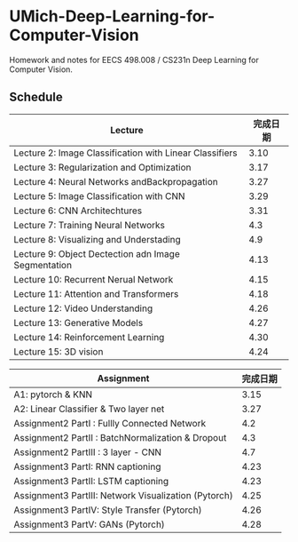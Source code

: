 # UMich-Deep-Learning-for-Computer-Vision

Homework and notes for EECS 498.008 / CS231n Deep Learning for Computer Vision.



## Schedule
| Lecture                                                 | 完成日期 |
| ------------------------------------------------------- | -------- |
| Lecture 2: Image Classification with Linear Classifiers | 3.10     |
| Lecture 3: Regularization and Optimization              | 3.17     |
| Lecture 4: Neural Networks andBackpropagation           | 3.27     |
| Lecture 5: Image Classification with CNN                | 3.29     |
| Lecture 6: CNN Architechtures                           | 3.31     |
| Lecture 7: Training Neural Networks                     | 4.3      |
| Lecture 8: Visualizing and Understading                 | 4.9      |
| Lecture 9: Object Dectection adn Image Segmentation     | 4.13     |
| Lecture 10: Recurrent Nerual Network                    | 4.15     |
| Lecture 11: Attention and Transformers                  | 4.18     |
| Lecture 12: Video Understanding                         | 4.26     |
| Lecture 13: Generative Models                           | 4.27     |
| Lecture 14: Reinforcement Learning                      | 4.30     |
| Lecture 15: 3D vision                                   | 4.24     |

| Assignment                            | 完成日期 |
| ------------------------------ | -------- |
| A1: pytorch & KNN                     | 3.15     |
| A2:  Linear Classifier & Two layer net | 3.27 |
| Assignment2 PartI : Fullly Connected Network | 4.2 |
| Assignment2 PartII : BatchNormalization & Dropout | 4.3 |
| Assignment2 PartIII :  3 layer - CNN | 4.7 |
| Assignment3 PartI: RNN captioning | 4.23 |
| Assignment3 PartII: LSTM captioning | 4.23 |
| Assignment3 PartIII: Network Visualization (Pytorch) | 4.25 |
| Assignment3 PartIV: Style Transfer (Pytorch) | 4.26 |
| Assignment3 PartV: GANs (Pytorch) | 4.28 |

